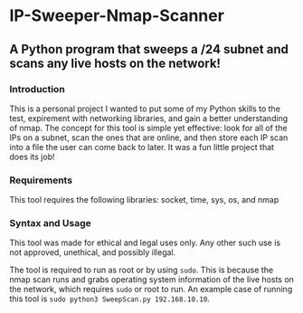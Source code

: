 # IP-Sweeper-Nmap-Scanner
## A Python program that sweeps a /24 subnet and scans any live hosts on the network!

### Introduction
This is a personal project I wanted to put some of my Python skills to the test, expirement with networking libraries, and gain a better understanding of nmap. The concept for this tool is simple yet effective: look for all of the IPs on a subnet, scan the ones that are online, and then store each IP scan into a file the user can come back to later. It was a fun little project that does its job!

### Requirements
This tool requires the following libraries: socket, time, sys, os, and nmap

### Syntax and Usage
This tool was made for ethical and legal uses only. Any other such use is not approved, unethical, and possibly illegal. 

The tool is required to run as root or by using `sudo`. This is because the nmap scan runs and grabs operating system information of the live hosts on the network, which requires `sudo` or root to run. An example case of running this tool is `sudo python3 SweepScan.py 192.168.10.10`. 
